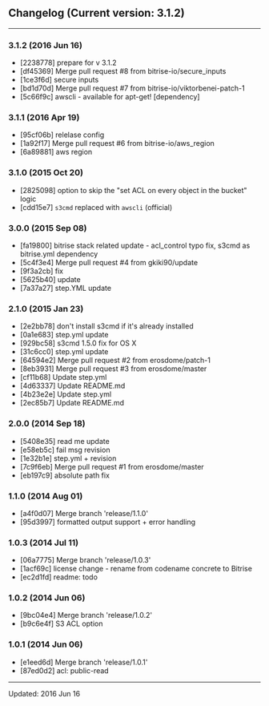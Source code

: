 ## Changelog (Current version: 3.1.2)

-----------------

### 3.1.2 (2016 Jun 16)

* [2238778] prepare for v 3.1.2
* [df45369] Merge pull request #8 from bitrise-io/secure_inputs
* [1ce3f6d] secure inputs
* [bd1d70d] Merge pull request #7 from bitrise-io/viktorbenei-patch-1
* [5c66f9c] awscli - available for apt-get! [dependency]

### 3.1.1 (2016 Apr 19)

* [95cf06b] relelase config
* [1a92f17] Merge pull request #6 from bitrise-io/aws_region
* [6a89881] aws region

### 3.1.0 (2015 Oct 20)

* [2825098] option to skip the "set ACL on every object in the bucket" logic
* [cdd15e7] `s3cmd` replaced with `awscli` (official)

### 3.0.0 (2015 Sep 08)

* [fa19800] bitrise stack related update - acl_control typo fix, s3cmd as bitrise.yml dependency
* [5c4f3e4] Merge pull request #4 from gkiki90/update
* [9f3a2cb] fix
* [5625b40] update
* [7a37a27] step.YML update

### 2.1.0 (2015 Jan 23)

* [2e2bb78] don't install s3cmd if it's already installed
* [0a1e683] step.yml update
* [929bc58] s3cmd 1.5.0 fix for OS X
* [31c6cc0] step.yml update
* [64594e2] Merge pull request #2 from erosdome/patch-1
* [8eb3931] Merge pull request #3 from erosdome/master
* [cf11b68] Update step.yml
* [4d63337] Update README.md
* [4b23e2e] Update step.yml
* [2ec85b7] Update README.md

### 2.0.0 (2014 Sep 18)

* [5408e35] read me update
* [e58eb5c] fail msg revision
* [1e32b1e] step.yml + revision
* [7c9f6eb] Merge pull request #1 from erosdome/master
* [eb197c9] absolute path fix

### 1.1.0 (2014 Aug 01)

* [a4f0d07] Merge branch 'release/1.1.0'
* [95d3997] formatted output support + error handling

### 1.0.3 (2014 Jul 11)

* [06a7775] Merge branch 'release/1.0.3'
* [1acf69c] license change - rename from codename concrete to Bitrise
* [ec2d1fd] readme: todo

### 1.0.2 (2014 Jun 06)

* [9bc04e4] Merge branch 'release/1.0.2'
* [b9c6e4f] S3 ACL option

### 1.0.1 (2014 Jun 06)

* [e1eed6d] Merge branch 'release/1.0.1'
* [87ed0d2] acl: public-read

-----------------

Updated: 2016 Jun 16